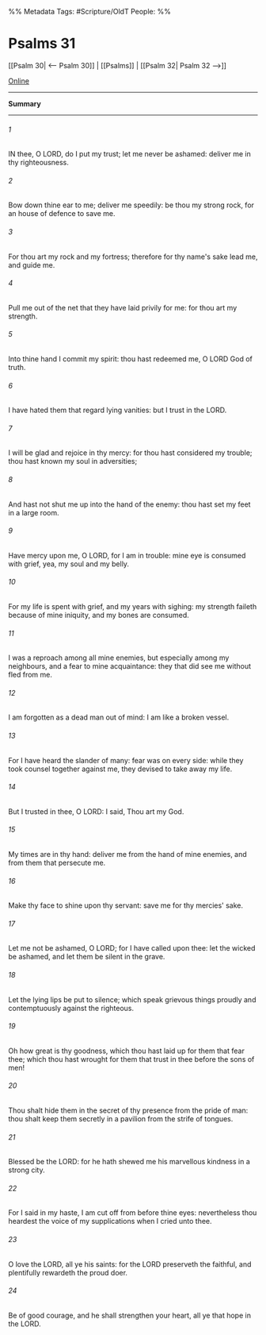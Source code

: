 

%% Metadata
Tags: #Scripture/OldT
People: 
%%
# Psalms 31
[[Psalm 30| <-- Psalm 30]] | [[Psalms]] | [[Psalm 32| Psalm 32 -->]]

[Online](https://churchofjesuschrist.org/study/scriptures/ot/ps/31?lang=eng)

---
__Summary__



---

###### 1
IN thee, O LORD, do I put my trust; let me never be ashamed: deliver me in thy righteousness.
###### 2
Bow down thine ear to me; deliver me speedily: be thou my strong rock, for an house of defence to save me.
###### 3
For thou art my rock and my fortress; therefore for thy name's sake lead me, and guide me.
###### 4
Pull me out of the net that they have laid privily for me: for thou art my strength.
###### 5
Into thine hand I commit my spirit: thou hast redeemed me, O LORD God of truth.
###### 6
I have hated them that regard lying vanities: but I trust in the LORD.
###### 7
I will be glad and rejoice in thy mercy: for thou hast considered my trouble; thou hast known my soul in adversities;
###### 8
And hast not shut me up into the hand of the enemy: thou hast set my feet in a large room.
###### 9
Have mercy upon me, O LORD, for I am in trouble: mine eye is consumed with grief, yea, my soul and my belly.
###### 10
For my life is spent with grief, and my years with sighing: my strength faileth because of mine iniquity, and my bones are consumed.
###### 11
I was a reproach among all mine enemies, but especially among my neighbours, and a fear to mine acquaintance: they that did see me without fled from me.
###### 12
I am forgotten as a dead man out of mind: I am like a broken vessel.
###### 13
For I have heard the slander of many: fear was on every side: while they took counsel together against me, they devised to take away my life.
###### 14
But I trusted in thee, O LORD: I said, Thou art my God.
###### 15
My times are in thy hand: deliver me from the hand of mine enemies, and from them that persecute me.
###### 16
Make thy face to shine upon thy servant: save me for thy mercies' sake.
###### 17
Let me not be ashamed, O LORD; for I have called upon thee: let the wicked be ashamed, and let them be silent in the grave.
###### 18
Let the lying lips be put to silence; which speak grievous things proudly and contemptuously against the righteous.
###### 19
Oh how great is thy goodness, which thou hast laid up for them that fear thee; which thou hast wrought for them that trust in thee before the sons of men!
###### 20
Thou shalt hide them in the secret of thy presence from the pride of man: thou shalt keep them secretly in a pavilion from the strife of tongues.
###### 21
Blessed be the LORD: for he hath shewed me his marvellous kindness in a strong city.
###### 22
For I said in my haste, I am cut off from before thine eyes: nevertheless thou heardest the voice of my supplications when I cried unto thee.
###### 23
O love the LORD, all ye his saints: for the LORD preserveth the faithful, and plentifully rewardeth the proud doer.
###### 24
Be of good courage, and he shall strengthen your heart, all ye that hope in the LORD.



